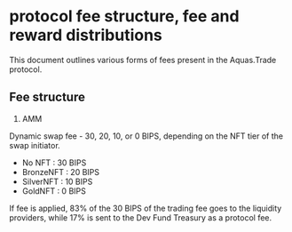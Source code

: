 # protocol fee structure, fee and reward distributions

This document outlines various forms of fees present in the Aquas.Trade protocol.

## Fee structure

1. AMM

Dynamic swap fee - 30, 20, 10, or 0 BIPS, depending on the NFT tier of the swap initiator.

- No NFT : 30 BIPS
- BronzeNFT : 20 BIPS
- SilverNFT : 10 BIPS
- GoldNFT : 0 BIPS

If fee is applied, 83% of the 30 BIPS of the trading fee goes to the liquidity providers, while 17% is sent to the Dev Fund Treasury as a protocol fee.

